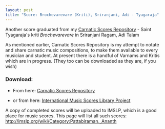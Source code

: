 ```yaml
---
layout: post
title: "Score: Brochevarevare (Kriti), Sriranjani, Adi - Tyagaraja"
---
```


Another score graduated from my [Carnatic Scores Repository](http://ananthp.github.io/carnatic_scores) - Saint Tyagaraja's kriti *Brochevarevare* in Sriranjani Ragam, Adi Talam

As mentioned earlier, Carnatic Scores Repository is my attempt to notate and share carnatic music compositions, to make them available to every musician and student. At present there is a handful of Varnams and Kritis which are in progress. (They too can be downloaded as they are, if you wish)

### Download: 

- From here: [Carnatic Scores Repository](http://ananthp.github.io/carnatic_scores)

- or from here: [International Music Scores Library Project](http://imslp.org/wiki/Brochevarevare_%28Ty%C4%81gar%C4%81ja%29)


A copy of completed scores will be uploaded to IMSLP, which is a good place for music scores. This page will list all such scores: <http://imslp.org/wiki/Category:Pattabiraman,_Ananth>
